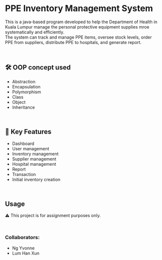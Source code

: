 # PPE Inventory Management System
This is a java-based program developed to help the Department of Health in Kuala Lumpur manage the personal protective equipment supplies mroe systematically and efficiently.  
The system can track and manage PPE items, oversee stock levels, order PPE from suppliers, distribute PPE to hospitals, and generate 
report.

<br>

## 🛠️ OOP concept used
- Abstraction
- Encapsulation
- Polymorphism
- Class
- Object
- Inheritance

<br>

## 🚀 Key Features
- Dashboard
- User management
- Inventory management
- Supplier management
- Hospital management
- Report
- Transaction
- Initial inventory creation

<br>

## Usage
⚠️ This project is for assignment purposes only.

<br>

### Collaborators:
- Ng Yvonne
- Lum Han Xun
